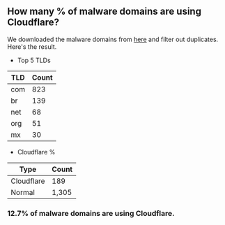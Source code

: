 ## How many % of malware domains are using Cloudflare?


We downloaded the malware domains from [here](https://urlhaus.abuse.ch) and filter out duplicates.
Here's the result.


[//]: # (start replacement)


- Top 5 TLDs

| TLD | Count |
| --- | --- |
| com | 823 |
| br | 139 |
| net | 68 |
| org | 51 |
| mx | 30 |


- Cloudflare %

| Type | Count |
| --- | --- |
| Cloudflare | 189 |
| Normal | 1,305 |


### 12.7% of malware domains are using Cloudflare.
